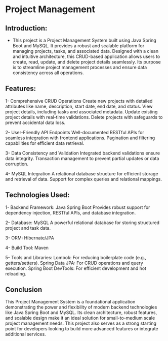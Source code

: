 # Project Management
## Introduction:
- This project is a Project Management System built using Java Spring Boot and MySQL. It provides a robust and scalable platform for managing projects, tasks, and associated data. Designed with a clean and intuitive architecture, this CRUD-based application allows users to create, read, update, and delete project details seamlessly. Its purpose is to streamline project management processes and ensure data consistency across all operations.

## Features:
1- Comprehensive CRUD Operations
Create new projects with detailed attributes like name, description, start date, end date, and status.
View project details, including tasks and associated metadata.
Update existing project details with real-time validations.
Delete projects with safeguards to prevent accidental data loss.

2- User-Friendly API Endpoints
Well-documented RESTful APIs for seamless integration with frontend applications.
Pagination and filtering capabilities for efficient data retrieval.

3- Data Consistency and Validation
Integrated backend validations ensure data integrity.
Transaction management to prevent partial updates or data corruption.

4- MySQL Integration
A relational database structure for efficient storage and retrieval of data.
Support for complex queries and relational mappings.

## Technologies Used:
1- Backend Framework: Java Spring Boot
Provides robust support for dependency injection, RESTful APIs, and database integration.

2- Database: MySQL
A powerful relational database for storing structured project and task data.

3- ORM: Hibernate/JPA

4- Build Tool: Maven

5- Tools and Libraries:
Lombok: For reducing boilerplate code (e.g., getters/setters).
Spring Data JPA: For CRUD operations and query execution.
Spring Boot DevTools: For efficient development and hot reloading.

## Conclusion
This Project Management System is a foundational application demonstrating the power and flexibility of modern backend technologies like Java Spring Boot and MySQL. Its clean architecture, robust features, and scalable design make it an ideal solution for small-to-medium scale project management needs. This project also serves as a strong starting point for developers looking to build more advanced features or integrate additional services.


